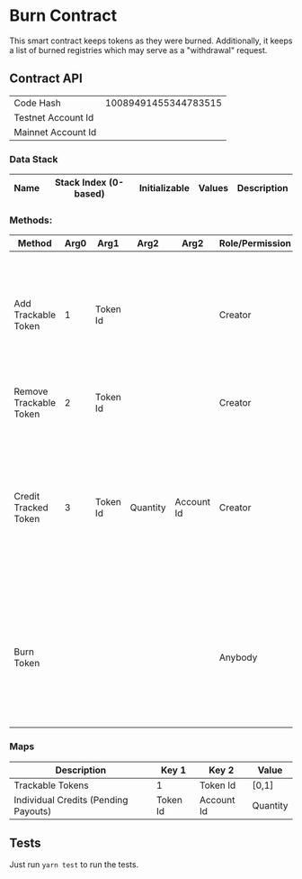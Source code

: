 # Burn Contract

This smart contract keeps tokens as they were burned. Additionally, it keeps a list of burned registries which may serve
as a "withdrawal" request.

## Contract API

|                    |                      |
|--------------------|----------------------|
| Code Hash          | 10089491455344783515 |
| Testnet Account Id |                      |
| Mainnet Account Id |                      |

### Data Stack

| Name | Stack Index (0-based) | Initializable | Values | Description |
|------|-----------------------|---------------|--------|-------------|

### Methods:

| Method                 | Arg0 | Arg1     | Arg2     | Arg2       | Role/Permission | Description                                                                                                                                               |
|------------------------|------|----------|----------|------------|-----------------|-----------------------------------------------------------------------------------------------------------------------------------------------------------|
| Add Trackable Token    | 1    | Token Id |          |            | Creator         | Allows to set which Tokens are trackable (SIGNA is not trackable). Trackable Tokens are kept in a map                                                     |
| Remove Trackable Token | 2    | Token Id |          |            | Creator         | Removes a trackable token from map.                                                                                                                       |
| Credit Tracked Token   | 3    | Token Id | Quantity | Account Id | Creator         | If given Token Id is trackable, then this command credits token (in form of offchain payouts), giving AXT control of how much on payout is still pending. |
| Burn Token             |      |          |          |            | Anybody         | Everyone who sends a token to this contract, will automatically burn it, as this contract has no way to get received tokens and signa back                |

### Maps

| Description                          | Key 1    | Key 2      | Value    |
|--------------------------------------|----------|------------|----------|
| Trackable Tokens                     | 1        | Token Id   | [0,1]    |
| Individual Credits (Pending Payouts) | Token Id | Account Id | Quantity |

## Tests

Just run `yarn test` to run the tests.